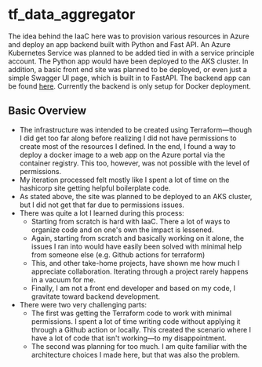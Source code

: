 # tf_data_aggregator

The idea behind the IaaC here was to provision various resources in Azure and deploy an app backend built with Python and Fast API. 
An Azure Kubernetes Service was planned to be added tied in with a service principle account. The Python app would have been deployed to the AKS cluster.
In addition, a basic front end site was planned to be deployed, or even just a simple Swagger UI page, which is built in to FastAPI.
The backend app can be found [here](https://github.com/smithjustinm/yellow_taxi). Currently the backend is only setup for Docker deployment.

## Basic Overview
 - The infrastructure was intended to be created using Terraform—though I did get too far along before realizing I did not have permissions to create most of the resources I defined. In the end, I found a way to deploy a docker image to a web app on the Azure portal via the container registry. This too, however, was not possible with the level of permissions.
 - My iteration processed felt mostly like I spent a lot of time on the hashicorp site getting helpful boilerplate code.
 - As stated above, the site was planned to be deployed to an AKS cluster, but I did not get that far due to permissions issues.
 - There was quite a lot I learned during this process:
   - Starting from scratch is hard with IaaC. There a lot of ways to organize code and on one's own the impact is lessened.
   - Again, starting from scratch and basically working on it alone, the issues I ran into would have easily been solved with minimal help from someone else (e.g. Github actions for terraform)
   - This, and other take-home projects, have shown me how much I appreciate collaboration. Iterating through a project rarely happens in a vacuum for me.
   - Finally, I am not a front end developer and based on my code, I gravitate toward backend development.
 - There were two very challenging parts:
   - The first was getting the Terraform code to work with minimal permissions. I spent a lot of time writing code without applying it through a Github action or locally. This created the scenario where I have a lot of code that isn't working—to my disappointment.
   - The second was planning for too much. I am quite familiar with the architecture choices I made here, but that was also the problem.
